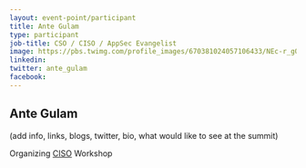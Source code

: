```yaml
---
layout: event-point/participant
title: Ante Gulam
type: participant
job-title: CSO / CISO / AppSec Evangelist
image: https://pbs.twimg.com/profile_images/670381024057106433/NEc-r_gO_400x400.jpg
linkedin:
twitter: ante_gulam
facebook:
---
```


## Ante Gulam

(add info, links, blogs, twitter, bio, what would like to see at the summit)

Organizing [CISO](../Workshops/CISO.html) Workshop
